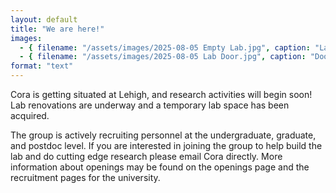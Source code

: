 ```yaml
---
layout: default
title: "We are here!"
images:
  - { filename: "/assets/images/2025-08-05 Empty Lab.jpg", caption: "Lab before renovation"}
  - { filename: "/assets/images/2025-08-05 Lab Door.jpg", caption: "Door to the lab" }
format: "text"
---
```


Cora is getting situated at Lehigh, and research activities will begin soon! Lab renovations are underway and 
a temporary lab space has been acquired.

The group is actively recruiting personnel at the undergraduate, graduate, and postdoc level. If you are interested 
in joining the group to help build the lab and do cutting edge research please email Cora directly. More information 
about openings may be found on the openings page and the recruitment pages for the university.
